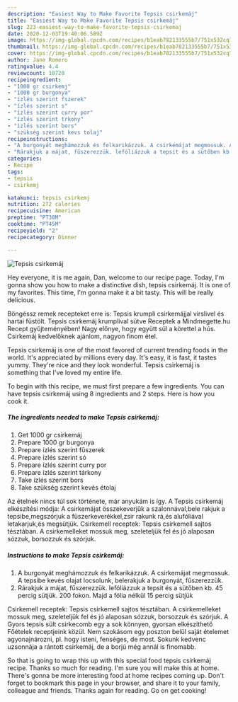 ```yaml
---
description: "Easiest Way to Make Favorite Tepsis csirkemáj"
title: "Easiest Way to Make Favorite Tepsis csirkemáj"
slug: 223-easiest-way-to-make-favorite-tepsis-csirkemaj
date: 2020-12-03T19:40:06.589Z
image: https://img-global.cpcdn.com/recipes/b1eab782133555b7/751x532cq70/tepsis-csirkemaj-recept-foto.jpg
thumbnail: https://img-global.cpcdn.com/recipes/b1eab782133555b7/751x532cq70/tepsis-csirkemaj-recept-foto.jpg
cover: https://img-global.cpcdn.com/recipes/b1eab782133555b7/751x532cq70/tepsis-csirkemaj-recept-foto.jpg
author: Jane Romero
ratingvalue: 4.4
reviewcount: 10720
recipeingredient:
- "1000 gr csirkemj"
- "1000 gr burgonya"
- "ízlés szerint fszerek"
- "ízlés szerint s"
- "ízlés szerint curry por"
- "ízlés szerint trkony"
- "ízlés szerint bors"
- "szükség szerint kevs tolaj"
recipeinstructions:
- "A burgonyát meghámozzuk és felkarikázzuk. A csirkemájat megmossuk. A tepsibe kevés olajat locsolunk, belerakjuk a burgonyát, fűszerezzük."
- "Rárakjuk a májat, fűszerezzük. lefóliázzuk a tepsit és a sütőben kb. 45 percig sütjük. 200 fokon. Majd a fólia nélkül 15 percig sütjük"
categories:
- Recipe
tags:
- tepsis
- csirkemj

katakunci: tepsis csirkemj 
nutrition: 272 calories
recipecuisine: American
preptime: "PT38M"
cooktime: "PT45M"
recipeyield: "2"
recipecategory: Dinner

---
```



![Tepsis csirkemáj](https://img-global.cpcdn.com/recipes/b1eab782133555b7/751x532cq70/tepsis-csirkemaj-recept-foto.jpg)

Hey everyone, it is me again, Dan, welcome to our recipe page. Today, I'm gonna show you how to make a distinctive dish, tepsis csirkemáj. It is one of my favorites. This time, I'm gonna make it a bit tasty. This will be really delicious.

Böngéssz remek recepteket erre is: Tepsis krumpli csirkemájjal virslivel és hartai füstölt. Tepsis csirkemáj krumplival sütve Receptek a Mindmegette.hu Recept gyűjteményében! Nagy előnye, hogy együtt sül a körettel a hús. Csirkemáj kedvelőknek ajánlom, nagyon finom étel.

Tepsis csirkemáj is one of the most favored of current trending foods in the world. It's appreciated by millions every day. It's easy, it is fast, it tastes yummy. They're nice and they look wonderful. Tepsis csirkemáj is something that I've loved my entire life.


To begin with this recipe, we must first prepare a few ingredients. You can have tepsis csirkemáj using 8 ingredients and 2 steps. Here is how you cook it.

<!--inarticleads1-->

##### The ingredients needed to make Tepsis csirkemáj:

1. Get 1000 gr csirkemáj
1. Prepare 1000 gr burgonya
1. Prepare ízlés szerint fűszerek
1. Prepare ízlés szerint só
1. Prepare ízlés szerint curry por
1. Prepare ízlés szerint tárkony
1. Take ízlés szerint bors
1. Take szükség szerint kevés étolaj


Az ételnek nincs túl sok története, már anyukám is így. A Tepsis csirkemáj elkészítési módja: A csirkemájat összekeverjűk a szalonnával,bele rakjuk a tepsibe,megszórjuk a füszerkeverékkel,zsir rakunk rá,és alufóliával letakarjuk,és megsütjük. Csirkemell receptek: Tepsis csirkemell sajtos tésztában. A csirkemelleket mossuk meg, szeleteljük fel és jó alaposan sózzuk, borsozzuk és szórjuk. 

<!--inarticleads2-->

##### Instructions to make Tepsis csirkemáj:

1. A burgonyát meghámozzuk és felkarikázzuk. A csirkemájat megmossuk. A tepsibe kevés olajat locsolunk, belerakjuk a burgonyát, fűszerezzük.
1. Rárakjuk a májat, fűszerezzük. lefóliázzuk a tepsit és a sütőben kb. 45 percig sütjük. 200 fokon. Majd a fólia nélkül 15 percig sütjük


Csirkemell receptek: Tepsis csirkemell sajtos tésztában. A csirkemelleket mossuk meg, szeleteljük fel és jó alaposan sózzuk, borsozzuk és szórjuk. A Gyors tepsis sült csirkecomb egy a sok könnyen, gyorsan elkészíthető Főételek receptjeink közül. Nem szokásom egy poszton belül saját ételemet agyonajnározni, pl. hogy isteni, fenséges, de most. Sokunk kedvenc uzsonnája a rántott csirkemáj, de a borjú még annál is finomabb. 

So that is going to wrap this up with this special food tepsis csirkemáj recipe. Thanks so much for reading. I'm sure you will make this at home. There's gonna be more interesting food at home recipes coming up. Don't forget to bookmark this page in your browser, and share it to your family, colleague and friends. Thanks again for reading. Go on get cooking!
